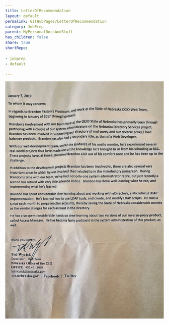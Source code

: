 ```yaml
---
title: LetterOfRecommendation
layout: default
permalink: GitHubPages/LetterOfRecommendation
category: JobPrep
parent: MyPersonalDocsAndStuff
has_children: false
share: true
shortRepo:

- jobprep
- default

---
```


![LetterOfRecommendation.jpg](https://raw.githubusercontent.com/14paxton/14paxton.github.io/master/JobPrep/assets/documents/LetterOfRecommendation.jpg)